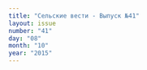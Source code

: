 ```yaml
---
title: "Сельские вести - Выпуск №41"
layout: issue
number: "41"
day: "08"
month: "10"
year: "2015"
---
```

